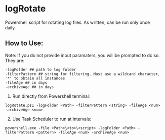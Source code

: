 # logRotate
Powershell script for rotating log files. As written, can be run only once daily.

## How to Use:

Note: If you do not provide input paramaters, you will be prompted to do so. They are:

```
-logFolder ## path to log folder
-filterPattern ## string for filtering. Must use a wildcard character, '*' to obtain all instances
-fileAge ## in days
-archiveAge ## in days
```

1. Run directly from Powershell terminal:

`logRotate.ps1 -logFolder <Path> -filterPattern <string> -fileAge <num> -archiveAge <num>`

2. Use Task Scheduler to run at intervals:

`powershell.exe -file <Path>\<to>\<script> -logFolder <Path> -filterPattern <pattern> -fileAge <num> -archiveAge <num>`
